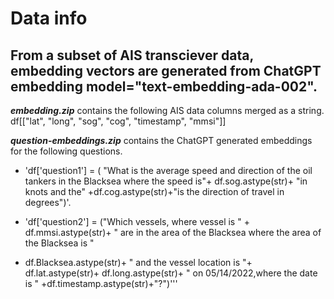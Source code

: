 # Data info
## From a subset of AIS transciever data, embedding vectors are generated from ChatGPT embedding model="text-embedding-ada-002".  


***embedding.zip*** contains the following AIS data columns merged as a string.
df[["lat", "long", "sog", "cog", "timestamp", "mmsi"]]


***question-embeddings.zip*** contains the ChatGPT generated embeddings for the following questions.   

- 'df['question1'] = (
    "What is the average speed and direction of the oil tankers in the Blacksea where the speed is"+
    df.sog.astype(str)+ "in knots and the" +df.cog.astype(str)+"is the direction of travel in degrees")'.  
 
- 'df['question2'] = ("Which vessels, where vessel is " + df.mmsi.astype(str)+ " are in the area of the Blacksea where the area of the Blacksea is "
 + df.Blacksea.astype(str)+ " and the vessel location is "+ df.lat.astype(str)+ df.long.astype(str)+ " on 05/14/2022,where the date is " +df.timestamp.astype(str)+"?")'''
 
